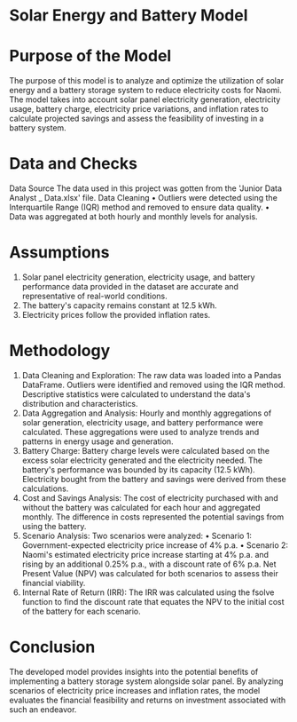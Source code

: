 # Solar Energy and Battery Model
# Purpose of the Model
The purpose of this model is to analyze and optimize the utilization of solar energy and a battery storage system to reduce electricity costs for Naomi. The model takes into account solar panel electricity generation, electricity usage, battery charge, electricity price variations, and inflation rates to calculate projected savings and assess the feasibility of investing in a battery system.
# Data and Checks
Data Source
The data used in this project was gotten from the 'Junior Data Analyst _ Data.xlsx' file.
Data Cleaning
•	Outliers were detected using the Interquartile Range (IQR) method and removed to ensure data quality.
•	Data was aggregated at both hourly and monthly levels for analysis.
# Assumptions
1.	Solar panel  electricity generation, electricity usage, and battery performance data provided in the dataset are accurate and representative of real-world conditions.
2.	The battery's capacity remains constant at 12.5 kWh.
3.	Electricity prices follow the provided inflation rates.
# Methodology
1.	Data Cleaning and Exploration: The raw data was loaded into a Pandas DataFrame. Outliers were identified and removed using the IQR method. Descriptive statistics were calculated to understand the data's distribution and characteristics.
2.	Data Aggregation and Analysis: Hourly and monthly aggregations of solar generation, electricity usage, and battery performance were calculated. These aggregations were used to analyze trends and patterns in energy usage and generation.
3.	Battery Charge: Battery charge levels were calculated based on the excess solar electricity generated and the electricity needed. The battery's performance was bounded by its capacity (12.5 kWh). Electricity bought from the battery and savings were derived from these calculations.
4.	Cost and Savings Analysis: The cost of electricity purchased with and without the battery was calculated for each hour and aggregated monthly. The difference in costs represented the potential savings from using the battery.
5.	Scenario Analysis: Two scenarios were analyzed:
•	Scenario 1: Government-expected electricity price increase of 4% p.a.
•	Scenario 2: Naomi's estimated electricity price increase starting at 4% p.a. and rising by an additional 0.25% p.a., with a discount rate of 6% p.a. Net Present Value (NPV) was calculated for both scenarios to assess their financial viability.
6.	Internal Rate of Return (IRR): The IRR was calculated using the fsolve function to find the discount rate that equates the NPV to the initial cost of the battery for each scenario.
# Conclusion
The developed model provides insights into the potential benefits of implementing a battery storage system alongside solar panel. By analyzing scenarios of electricity price increases and inflation rates, the model evaluates the financial feasibility and returns on investment associated with such an endeavor. 

